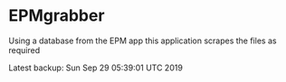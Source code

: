 # EPMgrabber
Using a database from the EPM app this application scrapes the files as required


Latest backup: Sun Sep 29 05:39:01 UTC 2019
